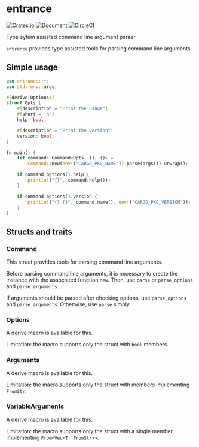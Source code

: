 entrance
========

[![Crates.io](https://img.shields.io/crates/v/entrance.svg)](https://crates.io/crates/entrance)
[![Document](https://docs.rs/entrance/badge.svg)](https://docs.rs/entrance)
[![CircleCI](https://circleci.com/gh/0ncorhynchus/entrance.svg?style=shield)](https://circleci.com/gh/0ncorhynchus/entrance)

Type sytem assisted command line argument parser

`entrance` provides type assisted tools for parsing command line arguments.

Simple usage
------------

```rust
use entrance::*;
use std::env::args;

#[derive(Options)]
struct Opts {
    #[description = "Print the usage"]
    #[short = 'h']
    help: bool,

    #[description = "Print the version"]
    version: bool,
}

fn main() {
    let command: Command<Opts, (), ()> =
        Command::new(env!("CARGO_PKG_NAME")).parse(args()).unwrap();

    if command.options().help {
        println!("{}", command.help());
    }

    if command.options().version {
        println!("{} {}", command.name(), env!("CARGO_PKG_VERSION"));
    }
}
```

Structs and traits
------------------

### Command

This struct provides tools for parsing command line arguments.

Before parsing command line arguments, it is necessary to create the instance
with the associated function `new`.
Then, use `parse` or `parse_options` and `parse_arguments`.

If arguments should be parsed after checking options, use `parse_options` and `parse_arguments`.
Otherwise, use `parse` simply.

### Options

A derive macro is available for this.

Limitation: the macro supports only the struct with `bool` members.

### Arguments

A derive macro is available for this.

Limitation: the macro supports only the struct with members implementing `FromStr`.

### VariableArguments

A derive macro is available for this.

Limitation: the macro supports only the struct with a single member implementing `From<Vec<T: FromStr>>`.
